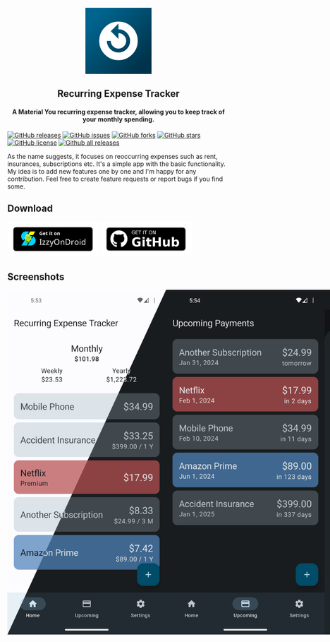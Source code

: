 <p align="center"><img src="fastlane/metadata/android/en-US/images/icon.png" width="150"></p> 
<h2 align="center"><b>Recurring Expense Tracker</b></h2>
<h4 align="center">A Material You recurring expense tracker, allowing you to keep track of your monthly spending.
</h4>

[![GitHub releases](https://img.shields.io/github/release/DennisBauer/RecurringExpenseTracker?style=for-the-badge)](https://github.com/DennisBauer/RecurringExpenseTracker/releases/latest)
[![GitHub issues](https://img.shields.io/github/issues/DennisBauer/RecurringExpenseTracker?style=for-the-badge)](https://github.com/DennisBauer/RecurringExpenseTracker/issues)
[![GitHub forks](https://img.shields.io/github/forks/DennisBauer/RecurringExpenseTracker?style=for-the-badge)](https://github.com/DennisBauer/RecurringExpenseTracker/network)
[![GitHub stars](https://img.shields.io/github/stars/DennisBauer/RecurringExpenseTracker?style=for-the-badge)](https://github.com/DennisBauer/RecurringExpenseTracker/stargazers)
[![GitHub license](https://img.shields.io/github/license/DennisBauer/RecurringExpenseTracker?style=for-the-badge)](https://github.com/DennisBauer/RecurringExpenseTracker/blob/main/LICENSE)
[![Github all releases](https://img.shields.io/github/downloads/DennisBauer/RecurringExpenseTracker/total.svg?style=for-the-badge)](https://github.com/DennisBauer/RecurringExpenseTracker/releases)

As the name suggests, it focuses on reoccurring expenses such as rent, insurances, subscriptions etc.
It's a simple app with the basic functionality. My idea is to add new features one by one and I'm happy for any contribution. Feel free to create feature requests or report bugs if you find some.

## Download

[<img src="assets/IzzyOnDroid.png"
     alt="Get it on IzzyOnDroid"
     height="80">](https://apt.izzysoft.de/fdroid/index/apk/de.dbauer.expensetracker)
[<img src="assets/get-it-on-github.png"
     alt="Download from GitHub"
     height="80">](https://github.com/DennisBauer/RecurringExpenseTracker/releases/latest)

## Screenshots
<div style="display:flex">
<img src="fastlane/metadata/android/en-US/images/phoneScreenshots/01.png" width="360"/>
<img src="fastlane/metadata/android/en-US/images/phoneScreenshots/02.png" width="360"/>
<img src="fastlane/metadata/android/en-US/images/phoneScreenshots/03.png" width="360"/>
<img src="fastlane/metadata/android/en-US/images/phoneScreenshots/04.png" width="360"/>
<img src="fastlane/metadata/android/en-US/images/phoneScreenshots/05.png" width="360"/>
<img src="fastlane/metadata/android/en-US/images/phoneScreenshots/06.png" width="360"/>
</div>

